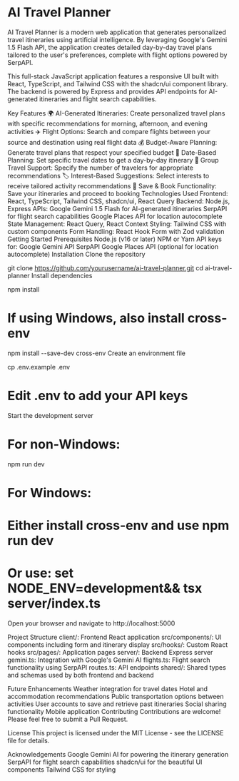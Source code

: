 # AI Travel Planner
AI Travel Planner is a modern web application that generates personalized travel itineraries using artificial intelligence. By leveraging Google's Gemini 1.5 Flash API, the application creates detailed day-by-day travel plans tailored to the user's preferences, complete with flight options powered by SerpAPI.

This full-stack JavaScript application features a responsive UI built with React, TypeScript, and Tailwind CSS with the shadcn/ui component library. The backend is powered by Express and provides API endpoints for AI-generated itineraries and flight search capabilities.

Key Features
🌍 AI-Generated Itineraries: Create personalized travel plans with specific recommendations for morning, afternoon, and evening activities
✈️ Flight Options: Search and compare flights between your source and destination using real flight data
💰 Budget-Aware Planning: Generate travel plans that respect your specified budget
📅 Date-Based Planning: Set specific travel dates to get a day-by-day itinerary
👥 Group Travel Support: Specify the number of travelers for appropriate recommendations
🏷️ Interest-Based Suggestions: Select interests to receive tailored activity recommendations
💾 Save & Book Functionality: Save your itineraries and proceed to booking
Technologies Used
Frontend: React, TypeScript, Tailwind CSS, shadcn/ui, React Query
Backend: Node.js, Express
APIs:
Google Gemini 1.5 Flash for AI-generated itineraries
SerpAPI for flight search capabilities
Google Places API for location autocomplete
State Management: React Query, React Context
Styling: Tailwind CSS with custom components
Form Handling: React Hook Form with Zod validation
Getting Started
Prerequisites
Node.js (v16 or later)
NPM or Yarn
API keys for:
Google Gemini API
SerpAPI
Google Places API (optional for location autocomplete)
Installation
Clone the repository

git clone https://github.com/yourusername/ai-travel-planner.git
cd ai-travel-planner
Install dependencies

npm install
# If using Windows, also install cross-env
npm install --save-dev cross-env
Create an environment file

cp .env.example .env
# Edit .env to add your API keys
Start the development server

# For non-Windows:
npm run dev
# For Windows:
# Either install cross-env and use npm run dev
# Or use: set NODE_ENV=development&& tsx server/index.ts
Open your browser and navigate to http://localhost:5000

Project Structure
client/: Frontend React application
src/components/: UI components including form and itinerary display
src/hooks/: Custom React hooks
src/pages/: Application pages
server/: Backend Express server
gemini.ts: Integration with Google's Gemini AI
flights.ts: Flight search functionality using SerpAPI
routes.ts: API endpoints
shared/: Shared types and schemas used by both frontend and backend


Future Enhancements
Weather integration for travel dates
Hotel and accommodation recommendations
Public transportation options between activities
User accounts to save and retrieve past itineraries
Social sharing functionality
Mobile application
Contributing
Contributions are welcome! Please feel free to submit a Pull Request.

License
This project is licensed under the MIT License - see the LICENSE file for details.

Acknowledgements
Google Gemini AI for powering the itinerary generation
SerpAPI for flight search capabilities
shadcn/ui for the beautiful UI components
Tailwind CSS for styling
